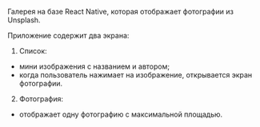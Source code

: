 Галерея на базе React Native, которая отображает фотографии из Unsplash.

Приложение содержит два экрана:
1. Список:
- мини изображения с названием и автором;
- когда пользователь нажимает на изображение, открывается экран фотографии.
2. Фотография:
- отображает одну фотографию с максимальной площадью.
